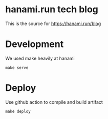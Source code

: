 # hanami.run tech blog

This is the source for https://hanami.run/blog

# Development

We used make heavily at hanami

```
make serve
```

# Deploy

Use github action to compile and build artifact

```
make deploy
```
